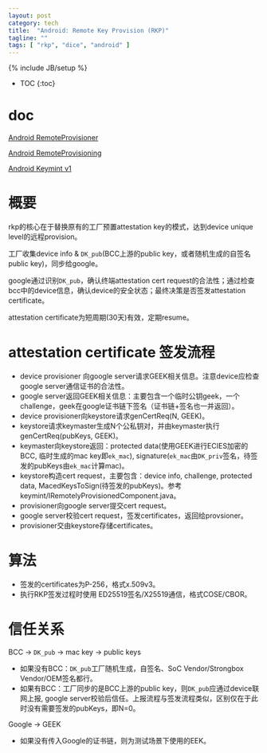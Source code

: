 ```yaml
---
layout: post
category: tech
title:  "Android: Remote Key Provision (RKP)"
tagline: ""
tags: [ "rkp", "dice", "android" ] 
---
```

{% include JB/setup %}

* TOC
{:toc}

# doc

[Android RemoteProvisioner](https://cs.android.com/android/platform/superproject/+/master:packages/apps/RemoteProvisioner/src/com/android/remoteprovisioner/)

[Android RemoteProvisioning](https://cs.android.com/android/platform/superproject/+/master:out/soong/.intermediates/system/security/keystore2/aidl/android.security.remoteprovisioning-java-source/gen/android/security/remoteprovisioning/)

[Android Keymint v1](https://cs.android.com/android/platform/superproject/+/master:out/soong/.intermediates/hardware/interfaces/security/keymint/aidl/android.hardware.security.keymint-V1-java-source/gen/android/hardware/security/keymint/)

# 概要

rkp的核心在于替换原有的工厂预置attestation key的模式，达到device unique level的远程provision。

工厂收集device info & `DK_pub`(BCC上游的public key，或者随机生成的自签名public key)，同步给google。

google通过识别`DK_pub`，确认终端attestation cert request的合法性；通过检查bcc中的device信息，确认device的安全状态；最终决策是否签发attestation certificate。

attestation certificate为短周期(30天)有效，定期resume。

# attestation certificate 签发流程

- device provisioner 向google server请求GEEK相关信息。注意device应检查google server通信证书的合法性。
- google server返回GEEK相关信息：主要包含一个临时公钥geek，一个challenge，geek在google证书链下签名（证书链+签名也一并返回）。
- device provisioner向keystore请求genCertReq(N, GEEK)。
- keystore请求keymaster生成N个公私钥对，并由keymaster执行genCertReq(pubKeys, GEEK)。
- keymaster向keystore返回：protected data(使用GEEK进行ECIES加密的BCC, 临时生成的mac key即`ek_mac`), signature(`ek_mac`由`DK_priv`签名，待签发的pubKeys由`ek_mac`计算mac)。
- keystore构造cert request，主要包含：device info, challenge, protected data, MacedKeysToSign(待签发的pubKeys)。参考keymint/IRemotelyProvisionedComponent.java。
- provisioner向google server提交cert request。
- google server校验cert request，签发certificates，返回给provsioner。
- provisioner交由keystore存储certificates。

# 算法

- 签发的certificates为P-256，格式x.509v3。
- 执行RKP签发过程时使用 ED25519签名/X25519通信，格式COSE/CBOR。

# 信任关系

BCC -> `DK_pub` -> mac key -> public keys
- 如果没有BCC：`DK_pub`工厂随机生成，自签名、SoC Vendor/Strongbox Vendor/OEM签名都行。
- 如果有BCC：工厂同步的是BCC上游的public key，则`DK_pub`应通过device联网上报, google server校验后信任。上报流程与签发流程类似，区别仅在于此时没有需要签发的pubKeys，即N=0。

Google -> GEEK
- 如果没有传入Google的证书链，则为测试场景下使用的EEK。
